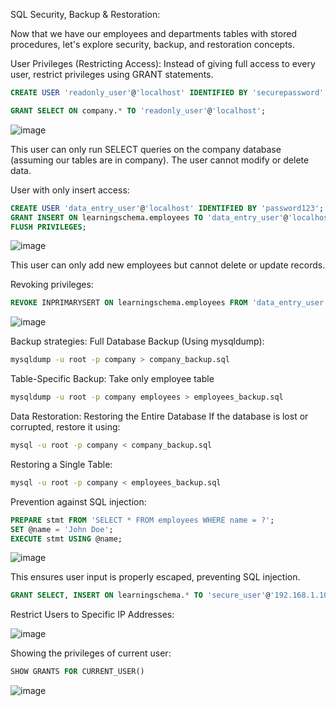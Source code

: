 
SQL Security, Backup & Restoration:

Now that we have our employees and departments tables with stored procedures, let's explore security, backup, and restoration concepts.

User Privileges (Restricting Access):
Instead of giving full access to every user, restrict privileges using GRANT statements.

```sql
CREATE USER 'readonly_user'@'localhost' IDENTIFIED BY 'securepassword';

GRANT SELECT ON company.* TO 'readonly_user'@'localhost';
```

![image](https://github.com/user-attachments/assets/71ee3dce-809b-4324-b2e1-1c9303844d60)


This user can only run SELECT queries on the company database (assuming our tables are in company). The user cannot modify or delete data.

User with only insert access:
```sql
CREATE USER 'data_entry_user'@'localhost' IDENTIFIED BY 'password123';
GRANT INSERT ON learningschema.employees TO 'data_entry_user'@'localhost';
FLUSH PRIVILEGES;
```

![image](https://github.com/user-attachments/assets/5a82df3b-b22f-4b4f-8a80-f1914a52bced)

This user can only add new employees but cannot delete or update records.

Revoking privileges:

```sql
REVOKE INPRIMARYSERT ON learningschema.employees FROM 'data_entry_user'@'localhost';
```
![image](https://github.com/user-attachments/assets/e46d8a61-b152-44e6-bd9a-088b02ddc002)

Backup strategies:
Full Database Backup (Using mysqldump):

``` bash
mysqldump -u root -p company > company_backup.sql
```

Table-Specific Backup: Take only employee table
``` bash
mysqldump -u root -p company employees > employees_backup.sql
```
Data Restoration:
Restoring the Entire Database
If the database is lost or corrupted, restore it using:
```bash
mysql -u root -p company < company_backup.sql
```
Restoring a Single Table:
```bash
mysql -u root -p company < employees_backup.sql
```
Prevention against SQL injection:
```sql
PREPARE stmt FROM 'SELECT * FROM employees WHERE name = ?';
SET @name = 'John Doe';
EXECUTE stmt USING @name;
```

![image](https://github.com/user-attachments/assets/d1eef931-9dae-43ce-864f-714fe4fdf9b1)

This ensures user input is properly escaped, preventing SQL injection.

```sql
GRANT SELECT, INSERT ON learningschema.* TO 'secure_user'@'192.168.1.100';

```
Restrict Users to Specific IP Addresses:

![image](https://github.com/user-attachments/assets/e748eeee-9d7e-40df-9d6c-98f05d999517)

Showing the privileges of current user:

```sql
SHOW GRANTS FOR CURRENT_USER()
```
![image](https://github.com/user-attachments/assets/b2b30d09-71c7-4c91-b600-e216f9224353)


